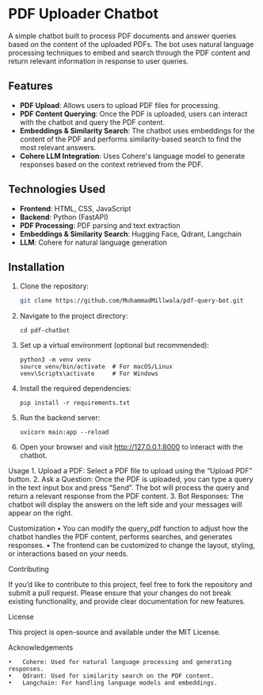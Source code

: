 # PDF Uploader Chatbot

A simple chatbot built to process PDF documents and answer queries based on the content of the uploaded PDFs. The bot uses natural language processing techniques to embed and search through the PDF content and return relevant information in response to user queries.

## Features

- **PDF Upload**: Allows users to upload PDF files for processing.
- **PDF Content Querying**: Once the PDF is uploaded, users can interact with the chatbot and query the PDF content.
- **Embeddings & Similarity Search**: The chatbot uses embeddings for the content of the PDF and performs similarity-based search to find the most relevant answers.
- **Cohere LLM Integration**: Uses Cohere's language model to generate responses based on the context retrieved from the PDF.

## Technologies Used

- **Frontend**: HTML, CSS, JavaScript
- **Backend**: Python (FastAPI)
- **PDF Processing**: PDF parsing and text extraction
- **Embeddings & Similarity Search**: Hugging Face, Qdrant, Langchain
- **LLM**: Cohere for natural language generation

## Installation

1. Clone the repository:

   ```bash
   git clone https://github.com/MuhammadMillwala/pdf-query-bot.git

2.	Navigate to the project directory:

		cd pdf-chatbot


3.	Set up a virtual environment (optional but recommended):

		python3 -m venv venv
		source venv/bin/activate  # For macOS/Linux
		venv\Scripts\activate     # For Windows


4.	Install the required dependencies:

		pip install -r requirements.txt


5.	Run the backend server:
	
		uvicorn main:app --reload


6.	Open your browser and visit http://127.0.0.1:8000 to interact with the chatbot.


Usage
	1.	Upload a PDF: Select a PDF file to upload using the “Upload PDF” button.
	2.	Ask a Question: Once the PDF is uploaded, you can type a query in the text input box and press “Send”. The bot will process the query and return a relevant response from 		the PDF content.
	3.	Bot Responses: The chatbot will display the answers on the left side and your messages will appear on the right.


Customization
	•	You can modify the query_pdf function to adjust how the chatbot handles the PDF content, performs searches, and generates responses.
	•	The frontend can be customized to change the layout, styling, or interactions based on your needs.

Contributing

If you’d like to contribute to this project, feel free to fork the repository and submit a pull request. Please ensure that your changes do not break existing functionality, and provide clear documentation for new features.

License

This project is open-source and available under the MIT License.

Acknowledgements

	•	Cohere: Used for natural language processing and generating responses.
	•	Qdrant: Used for similarity search on the PDF content.
	•	Langchain: For handling language models and embeddings.
